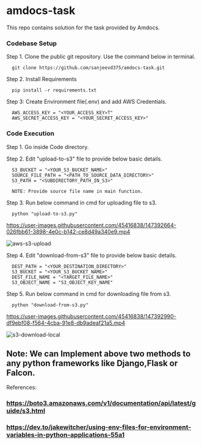 # amdocs-task
This repo contains solution for the task provided by Amdocs.

### Codebase Setup

Step 1. Clone the public git repository. Use the command below in terminal.

      git clone https://github.com/sanjeevd375/amdocs-task.git
Step 2. Install Requirements

      pip install -r requirements.txt
Step 3: Create Environment file(.env) and add AWS Credentials.

      AWS_ACCESS_KEY = "<YOUR_ACCESS_KEY>T"
      AWS_SECRET_ACCESS_KEY = "<YOUR_SECRET_ACCESS_KEY>"  

### Code Execution

Step 1. Go inside Code directory.

Step 2. Edit "upload-to-s3" file to provide below basic details.
      
      S3_BUCKET = "<YOUR_S3_BUCKET_NAME>"
      SOURCE_FILE_PATH = "<PATH_TO_SOURCE_DATA_DIRECTORY>"
      S3_PATH = "<SUBDIRECTORY_PATH_IN_S3>"
      
      NOTE: Provide source file name in main function.

Step 3. Run below command in cmd for uploading file to s3.
      
      python "upload-to-s3.py"  
      
      

https://user-images.githubusercontent.com/45416838/147392664-026fbb61-3898-4e0c-b142-ce8d49a340e9.mp4

![aws-s3-upload](https://user-images.githubusercontent.com/45416838/147392711-05d2c0c3-0024-4c91-86f7-967b680bfa06.png)

Step 4. Edit "download-from-s3" file to provide below basic details.

      DEST_PATH = "<YOUR_DESTINATION_DIRECTORY>"
      S3_BUCKET = "<YOUR_S3_BUCKET_NAME>"
      DEST_FILE_NAME = "<TARGET_FILE_NAME>"
      S3_OBJECT_NAME = "S3_OBJECT_KEY_NAME"
      
Step 5. Run below command in cmd for downloading file from s3.

      python "download-from-s3.py" 

https://user-images.githubusercontent.com/45416838/147392990-df9ebf08-f564-4cba-91e8-db9adeaf21a5.mp4

![s3-download-local](https://user-images.githubusercontent.com/45416838/147393043-c94e8a73-7352-4e6d-82fc-547ac3c6ee41.png)


## Note: We can Implement above two methods to any python frameworks like Django,Flask or Falcon.

References:
### https://boto3.amazonaws.com/v1/documentation/api/latest/guide/s3.html
### https://dev.to/jakewitcher/using-env-files-for-environment-variables-in-python-applications-55a1
